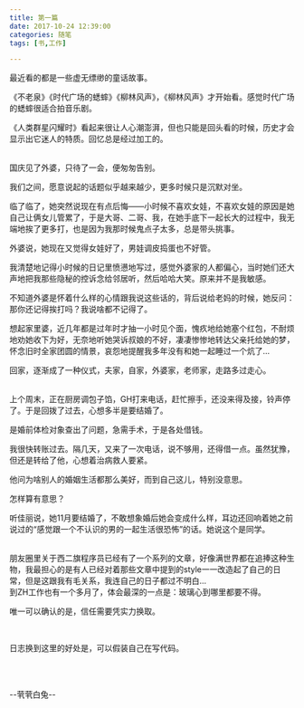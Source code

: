 ```yaml
---
title: 第一篇
date: 2017-10-24 12:39:00
categories: 随笔
tags: [书,工作]

---
```


最近看的都是一些虚无缥缈的童话故事。

《不老泉》《时代广场的蟋蟀》《柳林风声》，《柳林风声》才开始看。感觉时代广场的蟋蟀很适合拍音乐剧。

《人类群星闪耀时》看起来很让人心潮澎湃，但也只能是回头看的时候，历史才会显示出它迷人的特质。回忆总是经过加工的。

<br />
国庆见了外婆，只待了一会，便匆匆告别。

我们之间，愿意说起的话题似乎越来越少，更多时候只是沉默对坐。

临了临了，她突然说现在有点后悔——小时候不喜欢女娃，不喜欢女娃的原因是她自己让俩女儿管累了，于是大哥、二哥、我，在她手底下一起长大的过程中，我无端地挨了更多打，也是因为我那时候鬼点子太多，总是带头挑事。

外婆说，她现在又觉得女娃好了，男娃调皮捣蛋也不好管。

我清楚地记得小时候的日记里愤懑地写过，感觉外婆家的人都偏心，当时她们还大声地把我那些隐秘的控诉念给邻居听，然后哈哈大笑。原来并不是我敏感。

不知道外婆是怀着什么样的心情跟我说这些话的，背后说给老妈的时候，她反问：那你还记得挨打吗？我说啥都不记得了。

想起家里婆，近几年都是过年时才抽一小时见个面，愧疚地给她塞个红包，不耐烦地劝她收下为好，无奈地听她哭诉叔娘的不好，凄凄惨惨地转达父亲托给她的梦，怀念旧时全家团圆的情景，哀怨地提醒我多年没有和她一起睡过一个炕了...

回家，逐渐成了一种仪式，夫家，自家，外婆家，老师家，走路多过走心。

<br />
上个周末，正在厨房调包子馅，GH打来电话，赶忙擦手，还没来得及接，铃声停了。于是回拨了过去，心想多半是要结婚了。

是婚前体检对象查出了问题，急需手术，于是各处借钱。

我很快转账过去。隔几天，又来了一次电话，说不够用，还得借一点。虽然犹豫，但还是转给了他，心想着治病救人要紧。

他问为啥别人的婚姻生活都那么美好，而到自己这儿，特别没意思。

怎样算有意思？

听佳丽说，她11月要结婚了，不敢想象婚后她会变成什么样，耳边还回响着她之前说过的“感觉跟一个不认识的男的一起生活很恐怖”的话。她说这个是同学。

<br />
朋友圈里关于西二旗程序员已经有了一个系列的文章，好像满世界都在追捧这种生物，我最担心的是有人已经对着那些文章中提到的style一一改造起了自己的日常，但是这跟我有毛关系，我连自己的日子都过不明白...

<br />
到ZH工作也有一个多月了，体会最深的一点是：玻璃心到哪里都要不得。

唯一可以确认的是，信任需要凭实力换取。

<br />

日志换到这里的好处是，可以假装自己在写代码。

<br /><br />


--茕茕白兔--
